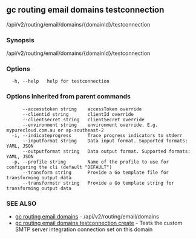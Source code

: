 ## gc routing email domains testconnection

/api/v2/routing/email/domains/{domainId}/testconnection

### Synopsis

/api/v2/routing/email/domains/{domainId}/testconnection

### Options

```
  -h, --help   help for testconnection
```

### Options inherited from parent commands

```
      --accesstoken string    accessToken override
      --clientid string       clientId override
      --clientsecret string   clientSecret override
      --environment string    environment override. E.g. mypurecloud.com.au or ap-southeast-2
  -i, --indicateprogress      Trace progress indicators to stderr
      --inputformat string    Data input format. Supported formats: YAML, JSON
      --outputformat string   Data output format. Supported formats: YAML, JSON
  -p, --profile string        Name of the profile to use for configuring the cli (default "DEFAULT")
      --transform string      Provide a Go template file for transforming output data
      --transformstr string   Provide a Go template string for transforming output data
```

### SEE ALSO

* [gc routing email domains](gc_routing_email_domains.html)	 - /api/v2/routing/email/domains
* [gc routing email domains testconnection create](gc_routing_email_domains_testconnection_create.html)	 - Tests the custom SMTP server integration connection set on this domain


